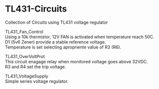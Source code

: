 # TL431-Circuits
Collection of Circuits using TL431 voltage regulator  
  
TL431_Fan_Control  
Using a 10k thermistor, 12V FAN is activated when temperature reach 50C.  
D1 (5v6 Zener) provide a stable reference voltage.  
Temperature is set selecting apropriente value of R3 (R6).  
  
TL431_OverVoltProt  
This circuit enagage relay when monitored voltage goes above 32VDC.  
R3 and R4 set the trip voltage.  
  
TL431_VoltageSupply  
Simple series voltage regulator.  
  
  

